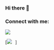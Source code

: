 ### Hi there 👋

<!--
**Bloublu/Bloublu** is a ✨ _special_ ✨ repository because its `README.md` (this file) appears on your GitHub profile.

Here are some ideas to get you started:

- 🔭 I’m currently working on ...
- 🌱 I’m currently learning ...
- 👯 I’m looking to collaborate on ...
- 🤔 I’m looking for help with ...
- 💬 Ask me about ...
- 📫 How to reach me: ...
- 😄 Pronouns: ...
- ⚡ Fun fact: ...
-->

### Connect with me:
   <a href='www.linkedin.com/in/bastien-bénariac'> <img src='images/Lnkedin.png'>

[<img src="https://cdn.jsdelivr.net/gh/devicons/devicon/icons/java/java-original.svg" style=" padding-right:11px; align ='left' alt='AWS' witdh= '25px'"/>]